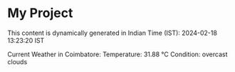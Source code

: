 # My Project

This content is dynamically generated in Indian Time (IST): 2024-02-18 13:23:20 IST


Current Weather in Coimbatore:
Temperature: 31.88 °C
Condition: overcast clouds
